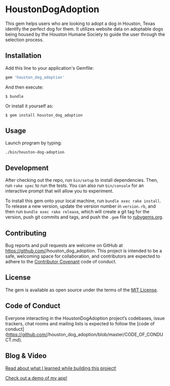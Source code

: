 # HoustonDogAdoption

This gem helps users who are looking to adopt a dog in Houston, Texas identify the perfect dog for them.
It utilizes website data on adoptable dogs being housed by the Houston Humane Society to guide the user through the selection process.

## Installation

Add this line to your application's Gemfile:

```ruby
gem 'houston_dog_adoption'
```

And then execute:

    $ bundle

Or install it yourself as:

    $ gem install houston_dog_adoption

## Usage

Launch program by typing:

    ./bin/houston-dog-adoption

## Development

After checking out the repo, run `bin/setup` to install dependencies. Then, run `rake spec` to run the tests. You can also run `bin/console` for an interactive prompt that will allow you to experiment.

To install this gem onto your local machine, run `bundle exec rake install`. To release a new version, update the version number in `version.rb`, and then run `bundle exec rake release`, which will create a git tag for the version, push git commits and tags, and push the `.gem` file to [rubygems.org](https://rubygems.org).

## Contributing

Bug reports and pull requests are welcome on GitHub at https://github.com/<github username>/houston_dog_adoption. This project is intended to be a safe, welcoming space for collaboration, and contributors are expected to adhere to the [Contributor Covenant](http://contributor-covenant.org) code of conduct.

## License

The gem is available as open source under the terms of the [MIT License](https://opensource.org/licenses/MIT).

## Code of Conduct

Everyone interacting in the HoustonDogAdoption project’s codebases, issue trackers, chat rooms and mailing lists is expected to follow the [code of conduct](https://github.com/<github username>/houston_dog_adoption/blob/master/CODE_OF_CONDUCT.md).

## Blog & Video

[Read about what I learned while building this project!](https://iamtash.github.io/i_cant_believe_i_built_a_real_program)

[Check out a demo of my app!](https://www.youtube.com/watch?v=4nxBCfZTBDg)

